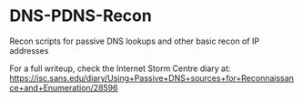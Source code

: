# DNS-PDNS-Recon
Recon scripts for passive DNS lookups and other basic recon of IP addresses

For a full writeup, check the Internet Storm Centre diary at:
https://isc.sans.edu/diary/Using+Passive+DNS+sources+for+Reconnaissance+and+Enumeration/28596
